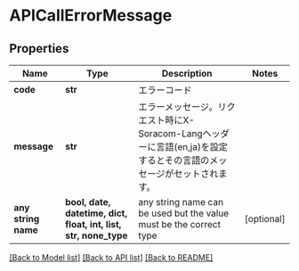# APICallErrorMessage


## Properties
Name | Type | Description | Notes
------------ | ------------- | ------------- | -------------
**code** | **str** | エラーコード | 
**message** | **str** | エラーメッセージ。リクエスト時にX-Soracom-Langヘッダーに言語(en,ja)を設定するとその言語のメッセージがセットされます。 | 
**any string name** | **bool, date, datetime, dict, float, int, list, str, none_type** | any string name can be used but the value must be the correct type | [optional]

[[Back to Model list]](../README.md#documentation-for-models) [[Back to API list]](../README.md#documentation-for-api-endpoints) [[Back to README]](../README.md)


